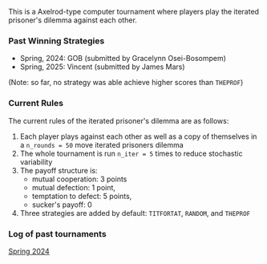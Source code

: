 This is a Axelrod-type computer tournament where players play the iterated prisoner's dilemma against each other. 

### Past Winning Strategies

- Spring, 2024: GOB (submitted by Gracelynn Osei-Bosompem)
- Spring, 2025: Vincent (submitted by James Mars)

(Note: so far, no strategy was able achieve higher scores than `THEPROF`)

### Current Rules 

The current rules of the iterated prisoner's dilemma are as follows:

1. Each player plays against each other as well as a copy of themselves in a `n_rounds = 50` move iterated prisoners dilemma
2. The whole tournament is run `n_iter = 5` times to reduce stochastic variability
3. The payoff structure is:
    - mutual cooperation: 3 points
    - mutual defection: 1 point,
    - temptation to defect: 5 points,
    - sucker's payoff: 0
4. Three strategies are added by default: `TITFORTAT`, `RANDOM`, and `THEPROF`

### Log of past tournaments

[Spring 2024](https://github.com/baruuum/IPDgame/blob/main/log2024Spring.log)

